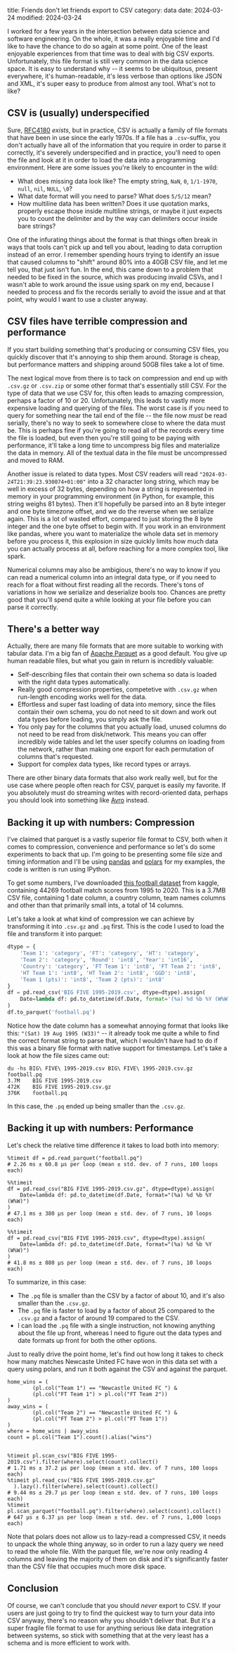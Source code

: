 title: Friends don't let friends export to CSV
category: data
date: 2024-03-24
modified: 2024-03-24

I worked for a few years in the intersection between data science and software
engineering. On the whole, it was a really enjoyable time and I'd like to have
the chance to do so again at some point. One of the least enjoyable experiences
from that time was to deal with big CSV exports. Unfortunately, this file format
is still very common in the data science space. It is easy to understand why --
it seems to be ubiquitous, present everywhere, it's human-readable, it's less
verbose than options like JSON and XML, it's super easy to produce from almost
any tool. What's not to like?

CSV is (usually) underspecified
--

Sure, [RFC4180](https://datatracker.ietf.org/doc/html/rfc4180) _exists_, but in
practice, CSV is actually a family of file formats that have been in use since
the early 1970s. If a file has a `.csv`-suffix, you don't actually have all of
the information that you require in order to parse it correctly, it's severely
underspecified and in practice, you'll need to open the file and look at it
in order to load the data into a programming environment. Here are some issues
you're likely to encounter in the wild:

- What does missing data look like? The empty string, `NaN`, `0`, `1/1-1970`,
  `null`, `nil`, `NULL`, `\0`?
- What date format will you need to parse? What does `5/5/12` mean?
- How multiline data has been written? Does it use quotation marks, properly
  escape those inside multiline strings, or maybe it just expects you to count
  the delimiter and by the way can delimiters occur inside bare strings?

One of the infurating things about the format is that things often break in ways
that tools can't pick up and tell you about, leading to data corruption instead
of an error. I remember spending hours trying to identify an issue that caused
columns to "shift" around 80% into a 40GB CSV file, and let me tell you, that
just isn't fun. In the end, this came down to a problem that needed to be fixed
in the source, which was producing invalid CSVs, and I wasn't able to work
around the issue using spark on my end, because I needed to process and fix the
records serially to avoid the issue and at that point, why would I want to use a
cluster anyway.

CSV files have terrible compression and performance
--

If you start building something that's producing or consuming CSV files, you
quickly discover that it's annoying to ship them around. Storage is cheap, but
performance matters and shipping around 50GB files take a lot of time.

The next logical move from there is to tack on compression and end up with
`.csv.gz` or `.csv.zip` or some other format that's essentially still CSV.
For the type of data that we use CSV for, this often leads to amazing
compression, perhaps a factor of 10 or 20. Unfortunately, this leads to
vastly more expensive loading and querying of the files. The worst case is if
you need to query for something near the tail end of the file -- the file now
_must_  be read serially, there's no way to seek to somewhere close to where
the data must be. This is perhaps fine if you're going to read all of the
records every time the file is loaded, but even then you're still going to be
paying with performance, it'll take a long time to uncompress big files and
materialize the data in memory. All of the textual data in the file must be
uncompressed and moved to RAM.

Another issue is related to data types. Most CSV readers will read
`"2024-03-24T21:39:23.930074+01:00"` into a 32 character long string, which may
be well in excess of 32 bytes, depending on how a string is represented in
memory in your programming environment (in Python, for example, this string
weighs 81 bytes). Then it'll hopefully be parsed into an 8 byte integer and
one byte timezone offset, and we do the reverse when we serialize again. This is
a lot of wasted effort, compared to just storing the 8 byte integer and
the one byte offset to begin with. If you work in an environment like pandas,
where you want to materialize the whole data set in memory before you process
it, this explosion in size quickly limits how much data you can actually process
at all, before reaching for a more complex tool, like spark.

Numerical columns may also be ambigious, there's no way to know if you can read
a numerical column into an integral data type, or if you need to reach for a
float without first reading all the records. There's tons of variations in how
we serialize and deserialize bools too. Chances are pretty good that you'll
spend quite a while looking at your file before you can parse it correctly.

There's a better way
--

Actually, there are many file formats that are more suitable to working with
tabular data. I'm a big fan of
[Apache Parquet](https://en.wikipedia.org/wiki/Apache_Parquet) as a good default.
You give up human readable files, but what you gain in return is incredibly
valuable:

- Self-describing files that contain their own schema so data is loaded with
  the right data types automatically.
- Really good compression properties, competetive with `.csv.gz` when run-length
  encoding works well for the data.
- Effortless and super fast loading of data into memory, since the files contain
  their own schema, you do not need to sit down and work out data types before
  loading, you simply ask the file.
- You only pay for the columns that you actually load, unused columns do not
  need to be read from disk/network. This means you can offer incredibly wide
  tables and let the user specify columns on loading from the network, rather
  than making one export for each permutation of columns that's requested.
- Support for complex data types, like record types or arrays.

There are other binary data formats that also work really well, but for the use
case where people often reach for CSV, parquet is easily my favorite. If you
absolutely must do streaming writes with record-oriented data, perhaps you
should look into something like [Avro](https://avro.apache.org/) instead.

Backing it up with numbers: Compression
--

I've claimed that parquet is a vastly superior file format to CSV, both when it
comes to compression, convenience and performance so let's do some experiments
to back that up. I'm going to be presenting some file size and timing
information and I'll be using [pandas](https://pandas.pydata.org/) and
[polars](https://pola.rs/) for my examples, the code is written is run using
IPython.

To get some numbers, I've downloaded
[this football dataset](https://www.kaggle.com/datasets/hikne707/big-five-european-soccer-leagues/data)
from kaggle, containing 44269 football match scores from 1995 to 2020. This is a
3.7MB CSV file, containing 1 date column, a country column, team names columns
and other than that primarily small ints, a total of 14 columns.

Let's take a look at what kind of compression we can achieve by transforming it
into `.csv.gz` and `.pq` first. This is the code I used to load the file and
transform it into parquet:

``` python
dtype = {
    'Team 1': 'category', 'FT': 'category', 'HT': 'category',
    'Team 2': 'category', 'Round': 'int8', 'Year': 'int16',
    'Country': 'category', 'FT Team 1': 'int8', 'FT Team 2': 'int8',
    'HT Team 1': 'int8', 'HT Team 2': 'int8', 'GGD': 'int8',
    'Team 1 (pts)': 'int8', 'Team 2 (pts)': 'int8'
}
df = pd.read_csv('BIG FIVE 1995-2019.csv', dtype=dtype).assign(
    Date=lambda df: pd.to_datetime(df.Date, format='(%a) %d %b %Y (W%W)')
)
df.to_parquet('football.pq')
```

Notice how the date column has a somewhat annoying format that looks like this:
`"(Sat) 19 Aug 1995 (W33)"` -- it already took me quite a while to find the
correct format string to parse that, which I wouldn't have had to do if this was
a binary file format with native support for timestamps. Let's take a look at
how the file sizes came out:

``` shellsession
du -hs BIG\ FIVE\ 1995-2019.csv BIG\ FIVE\ 1995-2019.csv.gz football.pq
3.7M	BIG FIVE 1995-2019.csv
472K	BIG FIVE 1995-2019.csv.gz
376K	football.pq
```

In this case, the `.pq` ended up being smaller than the `.csv.gz`.

Backing it up with numbers: Performance
--
Let's check the relative time difference it takes to load both into memory:

```ipython
%timeit df = pd.read_parquet("football.pq")
# 2.26 ms ± 60.8 µs per loop (mean ± std. dev. of 7 runs, 100 loops each)

%%timeit
df = pd.read_csv("BIG FIVE 1995-2019.csv.gz", dtype=dtype).assign(
    Date=lambda df: pd.to_datetime(df.Date, format="(%a) %d %b %Y (W%W)")
)
# 47.1 ms ± 380 µs per loop (mean ± std. dev. of 7 runs, 10 loops each)

%%timeit
df = pd.read_csv("BIG FIVE 1995-2019.csv", dtype=dtype).assign(
    Date=lambda df: pd.to_datetime(df.Date, format="(%a) %d %b %Y (W%W)")
)
# 41.8 ms ± 880 µs per loop (mean ± std. dev. of 7 runs, 10 loops each)
```

To summarize, in this case:

- The `.pq` file is smaller than the CSV by a factor of about 10, and it's
  also smaller than the `.csv.gz`.
- The `.pq` file is faster to load by a factor of about 25 compared to the
  `.csv.gz` and a factor of around 19 compared to the CSV.
- I can load the `.pq` file with a single instruction, not knowing anything
  about the file up front, whereas I need to figure out the data types and
  date formats up front for both the other options.

Just to really drive the point home, let's find out how long it takes to
check how many matches Newcaste United FC have won in this data set with a query
using polars, and run it both against the CSV and against the parquet.

``` ipython
home_wins = (
        (pl.col("Team 1") == "Newcastle United FC ") &
        (pl.col("FT Team 1") > pl.col("FT Team 2"))
)
away_wins = (
        (pl.col("Team 2") == "Newcastle United FC ") &
        (pl.col("FT Team 2") > pl.col("FT Team 1"))
)
where = home_wins | away_wins
count = pl.col("Team 1").count().alias("wins")


%timeit pl.scan_csv("BIG FIVE 1995-2019.csv").filter(where).select(count).collect()
# 1.71 ms ± 37.2 µs per loop (mean ± std. dev. of 7 runs, 100 loops each)
%timeit pl.read_csv("BIG FIVE 1995-2019.csv.gz"
  ).lazy().filter(where).select(count).collect()
# 9.44 ms ± 29.7 µs per loop (mean ± std. dev. of 7 runs, 100 loops each)
%timeit pl.scan_parquet("football.pq").filter(where).select(count).collect()
# 647 µs ± 6.37 µs per loop (mean ± std. dev. of 7 runs, 1,000 loops each)
```

Note that polars does not allow us to lazy-read a compressed CSV, it needs to
unpack the whole thing anyway, so in order to run a lazy query we need to read
the whole file. With the parquet file, we're now only reading 4 columns and
leaving the majority of them on disk and it's significantly faster than the CSV
file that occupies much more disk space.

Conclusion
--

Of course, we can't conclude that you should _never_ export to CSV. If your
users are just going to try to find the quickest way to turn your data into CSV
anyway, there's no reason why you shouldn't deliver that. But it's a super
fragile file format to use for anything serious like data integration between
systems, so stick with something that at the very least has a schema and is more
efficient to work with.
